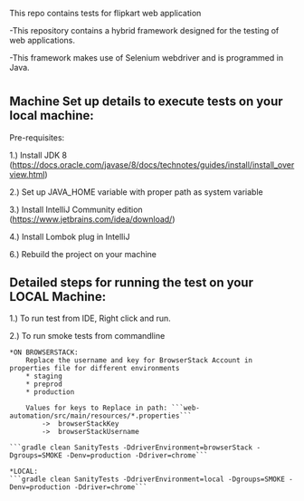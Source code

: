 This repo contains tests for flipkart web application

-This repository contains a hybrid framework designed for the testing of web applications.

-This framework makes use of Selenium webdriver and is programmed in Java.


#
Machine Set up details to execute tests on your local machine:
--------------------------------------------------------------
Pre-requisites:

1.) Install JDK 8 (https://docs.oracle.com/javase/8/docs/technotes/guides/install/install_overview.html)

2.) Set up JAVA_HOME variable with proper path as system variable

3.) Install IntelliJ Community edition (https://www.jetbrains.com/idea/download/)

4.) Install Lombok plug in IntelliJ

6.) Rebuild the project on your machine


Detailed steps for running the test on your LOCAL Machine:
----------------------------------------------------------

1.) To run test from IDE, Right click and run.

2.) To run smoke tests from commandline
 
    *ON BROWSERSTACK:
        Replace the username and key for BrowserStack Account in properties file for different environments
        * staging
        * preprod
        * production
        
        Values for keys to Replace in path: ```web-automation/src/main/resources/*.properties```
            ->  browserStackKey
            ->  browserStackUsername
    
    ```gradle clean SanityTests -DdriverEnvironment=browserStack -Dgroups=SMOKE -Denv=production -Ddriver=chrome```
    
    *LOCAL:
    ```gradle clean SanityTests -DdriverEnvironment=local -Dgroups=SMOKE -Denv=production -Ddriver=chrome```

